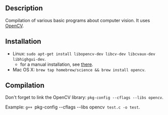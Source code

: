 Description
-----------
Compilation of various basic programs about computer vision. It uses [OpenCV](http://opencv.org/).


Installation
------------
* Linux: `sudo apt-get install libopencv-dev libcv-dev libcvaux-dev libhighgui-dev`.
    * for a manual installation, see [there](https://help.ubuntu.com/community/OpenCV).
* Mac OS X: `brew tap homebrew/science && brew install opencv`.


Compilation
-----------
Don't forget to link the OpenCV library: `pkg-config --cflags --libs opencv`.

Example: `g++ `pkg-config --cflags --libs opencv` test.c -o test`.

